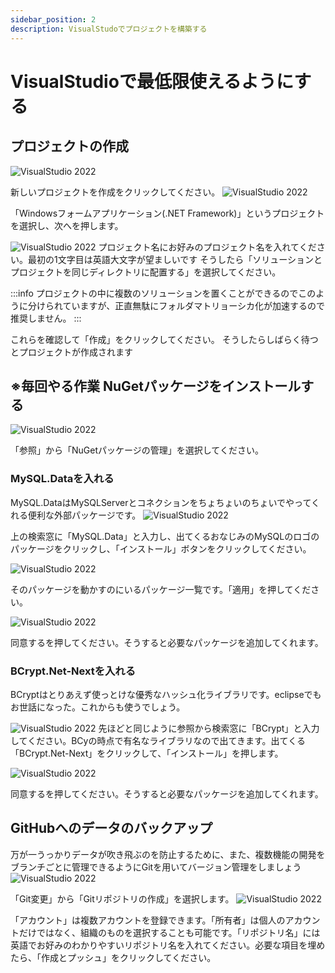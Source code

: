 ```yaml
---
sidebar_position: 2
description: VisualStudoでプロジェクトを構築する
---
```


# VisualStudioで最低限使えるようにする
## プロジェクトの作成
![VisualStudio 2022](./images/10.jpg)

新しいプロジェクトを作成をクリックしてください。
![VisualStudio 2022](./images/11.jpg)

「Windowsフォームアプリケーション(.NET Framework)」というプロジェクトを選択し、次へを押します。

![VisualStudio 2022](./images/12.jpg)
プロジェクト名にお好みのプロジェクト名を入れてください。最初の1文字目は英語大文字が望ましいです
そうしたら「ソリューションとプロジェクトを同じディレクトリに配置する」を選択してください。

:::info
プロジェクトの中に複数のソリューションを置くことができるのでこのように分けられていますが、正直無駄にフォルダマトリョーシカ化が加速するので推奨しません。
:::

これらを確認して「作成」をクリックしてください。
そうしたらしばらく待つとプロジェクトが作成されます

## ※毎回やる作業 NuGetパッケージをインストールする
![VisualStudio 2022](./images/13.jpg)

「参照」から「NuGetパッケージの管理」を選択してください。

### MySQL.Dataを入れる
MySQL.DataはMySQLServerとコネクションをちょちょいのちょいでやってくれる便利な外部パッケージです。
![VisualStudio 2022](./images/14.jpg)

上の検索窓に「MySQL.Data」と入力し、出てくるおなじみのMySQLのロゴのパッケージをクリックし、「インストール」ボタンをクリックしてください。

![VisualStudio 2022](./images/15.jpg)

そのパッケージを動かすのにいるパッケージ一覧です。「適用」を押してください。

![VisualStudio 2022](./images/16.jpg)

同意するを押してください。そうすると必要なパッケージを追加してくれます。

### BCrypt.Net-Nextを入れる
BCryptはとりあえず使っとけな優秀なハッシュ化ライブラリです。eclipseでもお世話になった。これからも使うでしょう。

![VisualStudio 2022](./images/17.jpg)
先ほどと同じように参照から検索窓に「BCrypt」と入力してください。BCyの時点で有名なライブラリなので出てきます。出てくる「BCrypt.Net-Next」をクリックして、「インストール」を押します。

![VisualStudio 2022](./images/18.jpg)

同意するを押してください。そうすると必要なパッケージを追加してくれます。

## GitHubへのデータのバックアップ
万が一うっかりデータが吹き飛ぶのを防止するために、また、複数機能の開発をブランチごとに管理できるようにGitを用いてバージョン管理をしましょう
![VisualStudio 2022](./images/19.jpg)

「Git変更」から「Gitリポジトリの作成」を選択します。
![VisualStudio 2022](./images/20.jpg)

「アカウント」は複数アカウントを登録できます。「所有者」は個人のアカウントだけではなく、組織のものを選択することも可能です。「リポジトリ名」には英語でお好みのわかりやすいリポジトリ名を入れてください。必要な項目を埋めたら、「作成とプッシュ」をクリックしてください。